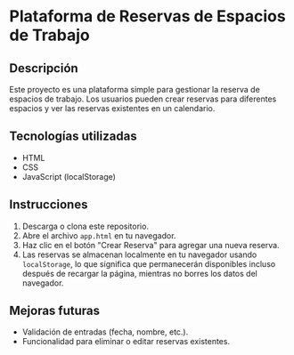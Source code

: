 # Plataforma de Reservas de Espacios de Trabajo

## Descripción

Este proyecto es una plataforma simple para gestionar la reserva de espacios de trabajo. Los usuarios pueden crear reservas para diferentes espacios y ver las reservas existentes en un calendario.

## Tecnologías utilizadas

- HTML
- CSS
- JavaScript (localStorage)

## Instrucciones

1. Descarga o clona este repositorio.
2. Abre el archivo `app.html` en tu navegador.
3. Haz clic en el botón "Crear Reserva" para agregar una nueva reserva.
4. Las reservas se almacenan localmente en tu navegador usando `localStorage`, lo que significa que permanecerán disponibles incluso después de recargar la página, mientras no borres los datos del navegador.

## Mejoras futuras

- Validación de entradas (fecha, nombre, etc.).
- Funcionalidad para eliminar o editar reservas existentes.
